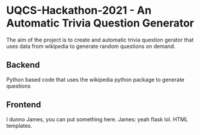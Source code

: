 # UQCS-Hackathon-2021 - An Automatic Trivia Question Generator

The aim of the project is to create and automatic trivia question gerator that uses data from wikipedia to generate random questions on demand. 

## Backend 

Python based code that uses the wikipedia python package to generate questions 

## Frontend

I dunno James, you can put something here. 
James: yeah flask lol. HTML templates.

